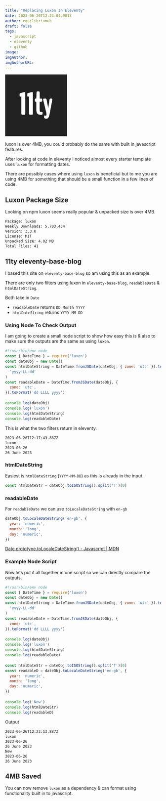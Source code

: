 ```yaml
---
title: "Replacing Luxon In Eleventy"
date: 2023-06-26T12:23:04.901Z
author: equilibriumuk
draft: false
tags:
  - javascript
  - eleventy
  - github
image:
imgAuthor:
imgAuthorURL:
---
```


![11ty logo](../_media/images/11ty-200.png)

<article class="message is-info">
  <div class="message-body">
    <i class="fa fa-info-circle"></i> luxon is over 4MB, you could probably do the same with built in javascript features.
  </div>
</article>

After looking at code in eleventy I noticed almost every starter template uses `luxon` for formatting dates.

There are possibly cases where using `luxon` is beneficial but to me you are using 4MB for something that should be a small function in a few lines of code.

## Luxon Package Size

Looking on npm luxon seems really popular & unpacked size is over 4MB.

```
Package: luxon
Weekly Downloads: 5,703,454
Version: 3.3.0
License: MIT
Unpacked Size: 4.02 MB
Total Files: 41
```

## 11ty eleventy-base-blog

I based this site on `eleventy-base-blog` so am using this as an example.

There are only two filters using luxon in `eleventy-base-blog`, `readableDate` & `htmlDateString`.

Both take in `Date`

- `readableDate` returns `DD Month YYYY`
- `htmlDateString` returns `YYYY-MM-DD`

### Using Node To Check Output

I am going to create a small node script to show how easy this is & also to make sure the outputs are the same as using `luxon`.

```js
#!/usr/bin/env node
const { DateTime } = require('luxon')
const dateObj = new Date()
const htmlDateString = DateTime.fromJSDate(dateObj, { zone: 'utc' }).toFormat(
  'yyyy-LL-dd'
)
const readableDate = DateTime.fromJSDate(dateObj, {
  zone: 'utc',
}).toFormat('dd LLLL yyyy')

console.log(dateObj)
console.log('luxon')
console.log(htmlDateString)
console.log(readableDate)
```

This is what the two filters return in eleventy.

```
2023-06-26T12:17:43.887Z
luxon
2023-06-26
26 June 2023
```

### htmlDateString

Easiest is `htmlDateString` (`YYYY-MM-DD`) as this is already in the input.

```js
const htmlDateStr = dateObj.toISOString().split('T')[0]
```

### readableDate

For `readableDate` we can use `toLocaleDateString` with `en-gb`

```js
dateObj.toLocaleDateString('en-gb', {
  year: 'numeric',
  month: 'long',
  day: 'numeric',
})
```

<i class="fa fa-link"></i> <a href="https://developer.mozilla.org/en-US/docs/Web/JavaScript/Reference/Global_Objects/Date/toLocaleDateString" target="_blank" rel="noopener noreferrer">Date.prototype.toLocaleDateString() - Javascript | MDN</a>

### Example Node Script

Now lets put it all together in one script so we can directly compare the outputs.

```js
#!/usr/bin/env node
const { DateTime } = require('luxon')
const dateObj = new Date()
const htmlDateString = DateTime.fromJSDate(dateObj, { zone: 'utc' }).toFormat(
  'yyyy-LL-dd'
)
const readableDate = DateTime.fromJSDate(dateObj, {
  zone: 'utc',
}).toFormat('dd LLLL yyyy')

console.log(dateObj)
console.log('luxon')
console.log(htmlDateString)
console.log(readableDate)

const htmlDateStr = dateObj.toISOString().split('T')[0]
const readableD = dateObj.toLocaleDateString('en-gb', {
  year: 'numeric',
  month: 'long',
  day: 'numeric',
})

console.log('New')
console.log(htmlDateStr)
console.log(readableD)
```

Output

```
2023-06-26T12:23:13.887Z
luxon
2023-06-26
26 June 2023
New
2023-06-26
26 June 2023
```

## 4MB Saved

You can now remove `luxon` as a dependency & can format using functionality built in to javascript.